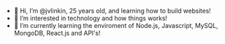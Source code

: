 - 👋 Hi, I’m @jvlinkin, 25 years old, and learning how to build websites!
- 👀 I’m interested in technology and how things works!
- 🌱 I’m currently learning the enviroment of Node.js, Javascript, MySQL, MongoDB, React.js and API's!


<!---
jvlinkin/jvlinkin is a ✨ special ✨ repository because its `README.md` (this file) appears on your GitHub profile.
You can click the Preview link to take a look at your changes.
--->
